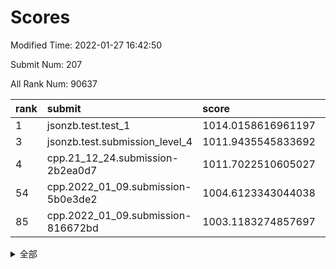 # Scores

Modified Time: 2022-01-27 16:42:50

Submit Num: 207

All Rank Num: 90637

| rank |               submit               |       score        |       sigma        | pk_num |
| :--- | :--------------------------------- | :----------------- | :----------------- | :----- |
| 1    | jsonzb.test.test_1                 | 1014.0158616961197 | 0.8244461868441506 | 1751   |
| 3    | jsonzb.test.submission_level_4     | 1011.9435545833692 | 0.776364344546976  | 1745   |
| 4    | cpp.21_12_24.submission-2b2ea0d7   | 1011.7022510605027 | 0.7902247012437115 | 1753   |
| 54   | cpp.2022_01_09.submission-5b0e3de2 | 1004.6123343044038 | 0.715946992069069  | 1751   |
| 85   | cpp.2022_01_09.submission-816672bd | 1003.1183274857697 | 0.7078261398302265 | 1750   |


<details>
<summary>全部</summary>

| rank |                 submit                 |       score        |       sigma        | pk_num |
| :--- | :------------------------------------- | :----------------- | :----------------- | :----- |
| 1    | jsonzb.test.test_1                     | 1014.0158616961197 | 0.8244461868441506 | 1751   |
| 2    | gobigger.level_3.submission_level_3_2  | 1012.219114679368  | 0.7865721891301207 | 1750   |
| 3    | jsonzb.test.submission_level_4         | 1011.9435545833692 | 0.776364344546976  | 1745   |
| 4    | cpp.21_12_24.submission-2b2ea0d7       | 1011.7022510605027 | 0.7902247012437115 | 1753   |
| 5    | gobigger.level_3.submission_level_3_31 | 1011.427877211645  | 0.7640730513391499 | 1750   |
| 6    | gobigger.level_3.submission_level_3_8  | 1011.3947225178576 | 0.7690069182141139 | 1751   |
| 7    | gobigger.level_3.submission_level_3_9  | 1011.2741373355688 | 0.7873834664021078 | 1754   |
| 8    | gobigger.level_3.submission_level_3_42 | 1011.2696086634616 | 0.7770680959411934 | 1751   |
| 9    | gobigger.level_3.submission_level_3_35 | 1011.2184898121227 | 0.7523757971520864 | 1756   |
| 10   | gobigger.level_3.submission_level_3_6  | 1010.9015748087138 | 0.7675421754545173 | 1754   |
| 11   | gobigger.level_3.submission_level_3_30 | 1010.8669588470676 | 0.7739480918878772 | 1750   |
| 12   | gobigger.level_3.submission_level_3_4  | 1010.6945892297347 | 0.7802621641257808 | 1751   |
| 13   | gobigger.level_3.submission_level_3_23 | 1010.6743576202857 | 0.7490648451439997 | 1753   |
| 14   | gobigger.level_3.submission_level_3_27 | 1010.617420011641  | 0.7828518765957516 | 1749   |
| 15   | gobigger.level_3.submission_level_3_37 | 1010.588077772719  | 0.763806175726526  | 1748   |
| 16   | gobigger.level_3.submission_level_3_5  | 1010.5758196960718 | 0.7694810785105468 | 1752   |
| 17   | gobigger.level_3.submission_level_3_29 | 1010.3797749613342 | 0.7488047065609117 | 1751   |
| 18   | gobigger.level_3.submission_level_3_44 | 1010.3381936498884 | 0.7873886856400975 | 1748   |
| 19   | gobigger.level_3.submission_level_3_16 | 1010.3263393872471 | 0.7821295049910688 | 1755   |
| 20   | gobigger.level_3.submission_level_3_39 | 1010.3123771770317 | 0.7398071676788583 | 1753   |
| 21   | gobigger.level_3.submission_level_3_21 | 1010.2809933742861 | 0.7684816069112127 | 1747   |
| 22   | gobigger.level_3.submission_level_3_32 | 1010.2730045106996 | 0.7727503193945859 | 1750   |
| 23   | gobigger.level_3.submission_level_3_34 | 1010.2138356398224 | 0.7404903789620317 | 1751   |
| 24   | gobigger.level_3.submission_level_3_49 | 1010.190728863016  | 0.7680362187684783 | 1751   |
| 25   | gobigger.level_3.submission_level_3_20 | 1010.1781337477049 | 0.7559613916938219 | 1749   |
| 26   | gobigger.level_3.submission_level_3_13 | 1010.1373456953412 | 0.7736194798302504 | 1755   |
| 27   | gobigger.level_3.submission_level_3_24 | 1010.1040009435585 | 0.7381015978508841 | 1750   |
| 28   | gobigger.level_3.submission_level_3_33 | 1010.0882012126223 | 0.7515080362958001 | 1749   |
| 29   | gobigger.level_3.submission_level_3_7  | 1010.0475102122471 | 0.7690778949885376 | 1750   |
| 30   | gobigger.level_3.submission_level_3_38 | 1010.0441965502382 | 0.7549206280738198 | 1752   |
| 31   | gobigger.level_3.submission_level_3_48 | 1009.9455912833002 | 0.7867686817614357 | 1750   |
| 32   | gobigger.level_3.submission_level_3_40 | 1009.7969133842755 | 0.78112131351314   | 1749   |
| 33   | gobigger.level_3.submission_level_3_0  | 1009.6994901914611 | 0.7677533652785071 | 1751   |
| 34   | gobigger.level_3.submission_level_3_25 | 1009.6669330086081 | 0.7552896299046514 | 1747   |
| 35   | gobigger.level_3.submission_level_3_14 | 1009.6499804227711 | 0.7571586934188277 | 1753   |
| 36   | gobigger.level_3.submission_level_3_3  | 1009.6097969870017 | 0.7495129469411568 | 1755   |
| 37   | gobigger.level_3.submission_level_3_10 | 1009.6000195513384 | 0.7583889771287412 | 1754   |
| 38   | gobigger.level_3.submission_level_3_28 | 1009.5867895629517 | 0.7616973766045334 | 1751   |
| 39   | gobigger.level_3.submission_level_3_1  | 1009.550276178027  | 0.74453329103201   | 1754   |
| 40   | gobigger.level_3.submission_level_3_41 | 1009.533662397572  | 0.7685683948755185 | 1754   |
| 41   | gobigger.level_3.submission_level_3_12 | 1009.5325824448444 | 0.7608457381429897 | 1752   |
| 42   | gobigger.level_3.submission_level_3_15 | 1009.5212266023331 | 0.7412750547802073 | 1758   |
| 43   | gobigger.level_3.submission_level_3_11 | 1009.4720788783649 | 0.7338342954424365 | 1753   |
| 44   | gobigger.level_3.submission_level_3_17 | 1009.4405108143394 | 0.7477309456319704 | 1749   |
| 45   | gobigger.level_3.submission_level_3_45 | 1009.2610498304224 | 0.7448330291528117 | 1754   |
| 46   | gobigger.level_3.submission_level_3_26 | 1009.2094451308653 | 0.7500627393336126 | 1751   |
| 47   | gobigger.level_3.submission_level_3_18 | 1009.0335201870154 | 0.7559669079599297 | 1751   |
| 48   | gobigger.level_3.submission_level_3_22 | 1009.0083319757103 | 0.7573206708609066 | 1752   |
| 49   | gobigger.level_3.submission_level_3_43 | 1008.9608919421755 | 0.7582559400575193 | 1752   |
| 50   | gobigger.level_3.submission_level_3_19 | 1008.9347421451407 | 0.743766367116227  | 1750   |
| 51   | gobigger.level_3.submission_level_3_47 | 1008.9300637772917 | 0.742241000336994  | 1747   |
| 52   | gobigger.level_3.submission_level_3_36 | 1008.7352677437572 | 0.7781172345507701 | 1753   |
| 53   | gobigger.level_3.submission_level_3_46 | 1007.918990582422  | 0.7717663030384722 | 1748   |
| 54   | cpp.2022_01_09.submission-5b0e3de2     | 1004.6123343044038 | 0.715946992069069  | 1751   |
| 55   | gobigger.level_1.submission_level_1_49 | 1004.5145475836954 | 0.7145342838074444 | 1753   |
| 56   | gobigger.level_1.submission_level_1_33 | 1004.4951575822571 | 0.7186001192522683 | 1754   |
| 57   | gobigger.level_1.submission_level_1_11 | 1004.4944750319104 | 0.7196780869983394 | 1755   |
| 58   | gobigger.level_1.submission_level_1_6  | 1004.4396097561178 | 0.7161410366056973 | 1749   |
| 59   | gobigger.level_1.submission_level_1_16 | 1004.4183190431212 | 0.7209661081173137 | 1751   |
| 60   | gobigger.level_1.submission_level_1_45 | 1004.1594048034507 | 0.7229819425823101 | 1752   |
| 61   | gobigger.level_1.submission_level_1_39 | 1004.1572115863447 | 0.7159430825871416 | 1753   |
| 62   | gobigger.level_1.submission_level_1_26 | 1004.0389597627615 | 0.7197527565783393 | 1749   |
| 63   | gobigger.level_1.submission_level_1_23 | 1003.9955092320472 | 0.7254083393487374 | 1750   |
| 64   | gobigger.level_1.submission_level_1_7  | 1003.9209600429537 | 0.7202295580788474 | 1748   |
| 65   | gobigger.level_1.submission_level_1_21 | 1003.912946130093  | 0.7264187556744457 | 1749   |
| 66   | gobigger.level_1.submission_level_1_17 | 1003.8789454876318 | 0.7308491811165424 | 1753   |
| 67   | gobigger.level_1.submission_level_1_32 | 1003.8775309423203 | 0.7169441766335081 | 1754   |
| 68   | gobigger.level_1.submission_level_1_47 | 1003.8634802868092 | 0.7096156143542351 | 1754   |
| 69   | gobigger.level_1.submission_level_1_5  | 1003.7562804328137 | 0.7144197239994869 | 1750   |
| 70   | gobigger.level_1.submission_level_1_3  | 1003.7513787706953 | 0.7174599308313343 | 1754   |
| 71   | gobigger.level_1.submission_level_1_43 | 1003.7341378235333 | 0.7061388149839013 | 1750   |
| 72   | gobigger.level_1.submission_level_1_25 | 1003.6973522750466 | 0.7125186142904175 | 1755   |
| 73   | gobigger.level_1.submission_level_1_44 | 1003.6691949372066 | 0.7238430591207807 | 1752   |
| 74   | gobigger.level_1.submission_level_1_36 | 1003.6416695123893 | 0.72486070818795   | 1757   |
| 75   | gobigger.level_1.submission_level_1_37 | 1003.6240631677761 | 0.7286153895525685 | 1748   |
| 76   | gobigger.level_1.submission_level_1_18 | 1003.5856505311668 | 0.7226921852621675 | 1747   |
| 77   | gobigger.level_1.submission_level_1_30 | 1003.5603918609695 | 0.7150281084043459 | 1753   |
| 78   | gobigger.level_1.submission_level_1_20 | 1003.5596355799823 | 0.7214605293493942 | 1751   |
| 79   | gobigger.level_1.submission_level_1_28 | 1003.5572595680891 | 0.723767042915658  | 1755   |
| 80   | gobigger.level_1.submission_level_1_2  | 1003.5514479166912 | 0.7109620885295826 | 1753   |
| 81   | gobigger.level_1.submission_level_1_38 | 1003.5490508604295 | 0.7232352117295541 | 1748   |
| 82   | gobigger.level_1.submission_level_1_1  | 1003.4716102550111 | 0.714528571209992  | 1753   |
| 83   | gobigger.level_1.submission_level_1_14 | 1003.4496601217194 | 0.7228527116123226 | 1755   |
| 84   | gobigger.level_1.submission_level_1_22 | 1003.2774574325656 | 0.7250268753281803 | 1751   |
| 85   | cpp.2022_01_09.submission-816672bd     | 1003.1183274857697 | 0.7078261398302265 | 1750   |
| 86   | gobigger.level_1.submission_level_1_13 | 1003.0744979342003 | 0.7247625046659645 | 1748   |
| 87   | gobigger.level_1.submission_level_1_42 | 1003.0594955440253 | 0.7172128924085833 | 1755   |
| 88   | gobigger.level_1.submission_level_1_40 | 1003.0490939117559 | 0.714966538588169  | 1756   |
| 89   | gobigger.level_1.submission_level_1_41 | 1003.0379699194275 | 0.6989904433399408 | 1750   |
| 90   | gobigger.level_1.submission_level_1_48 | 1003.034606813176  | 0.7196568280022358 | 1750   |
| 91   | gobigger.level_1.submission_level_1_15 | 1003.0156840964171 | 0.7136093154856006 | 1745   |
| 92   | gobigger.level_1.submission_level_1_31 | 1003.0140334875373 | 0.7138940701626928 | 1750   |
| 93   | gobigger.level_1.submission_level_1_24 | 1003.0001857015009 | 0.723659405322251  | 1747   |
| 94   | gobigger.level_1.submission_level_1_4  | 1002.9151618089072 | 0.7194210012496188 | 1752   |
| 95   | gobigger.level_1.submission_level_1_34 | 1002.7690360185911 | 0.7107385184566543 | 1756   |
| 96   | gobigger.level_1.submission_level_1_10 | 1002.7033447253855 | 0.7224440460377818 | 1755   |
| 97   | gobigger.level_1.submission_level_1_19 | 1002.5728722877445 | 0.7121816858183913 | 1750   |
| 98   | gobigger.level_1.submission_level_1_27 | 1002.4633377173785 | 0.7263291269782091 | 1751   |
| 99   | gobigger.level_1.submission_level_1_8  | 1002.4242812969911 | 0.7217604110914495 | 1755   |
| 100  | gobigger.level_1.submission_level_1_9  | 1002.4109863097668 | 0.7130739406282571 | 1751   |
| 101  | gobigger.level_1.submission_level_1_46 | 1002.3862227690182 | 0.7188160892213754 | 1753   |
| 102  | gobigger.level_1.submission_level_1_29 | 1002.380674997217  | 0.7099512437584266 | 1748   |
| 103  | gobigger.level_1.submission_level_1_12 | 1002.3707231512373 | 0.7161941251168844 | 1753   |
| 104  | gobigger.level_1.submission_level_1_35 | 1002.2641183606613 | 0.7084502070607371 | 1751   |
| 105  | gobigger.level_1.submission_level_1_0  | 1002.0346261357804 | 0.7140858978912942 | 1752   |
| 106  | gobigger.random.submission_random_39   | 997.7758621594409  | 0.7103083792526927 | 1752   |
| 107  | gobigger.random.submission_random_19   | 997.3693250640121  | 0.708672902393448  | 1754   |
| 108  | gobigger.random.submission_random_13   | 997.2763217185025  | 0.7049602601277024 | 1755   |
| 109  | gobigger.random.submission_random_35   | 997.0086919076498  | 0.7211654296188191 | 1754   |
| 110  | gobigger.random.submission_random_44   | 996.76995281286    | 0.700938943371217  | 1753   |
| 111  | gobigger.random.submission_random_38   | 996.6325226517562  | 0.7033623531507399 | 1750   |
| 112  | gobigger.random.submission_random_47   | 996.6067536777633  | 0.709970275851189  | 1755   |
| 113  | gobigger.random.submission_random_6    | 996.5925054229691  | 0.7229896451473623 | 1750   |
| 114  | gobigger.random.submission_random_28   | 996.5690553302064  | 0.7145293234625709 | 1754   |
| 115  | gobigger.random.submission_random_46   | 996.4530253323239  | 0.7204073910612518 | 1753   |
| 116  | gobigger.random.submission_random_11   | 996.3768229955014  | 0.7072073478398081 | 1748   |
| 117  | gobigger.random.submission_random_48   | 996.3650054948378  | 0.7119192685263932 | 1747   |
| 118  | gobigger.random.submission_random_23   | 996.3620239119857  | 0.7140714144391136 | 1753   |
| 119  | gobigger.random.submission_random_21   | 996.346892650336   | 0.7067046779863749 | 1756   |
| 120  | gobigger.random.submission_random_14   | 996.2839765441408  | 0.7094552207254399 | 1753   |
| 121  | gobigger.random.submission_random_27   | 996.2243798168082  | 0.712974223611774  | 1745   |
| 122  | gobigger.random.submission_random_18   | 996.2116593108593  | 0.7077821188058301 | 1752   |
| 123  | gobigger.random.submission_random_4    | 996.1859699395143  | 0.714423148596287  | 1751   |
| 124  | gobigger.random.submission_random_12   | 996.1523656523786  | 0.7089828750949502 | 1749   |
| 125  | gobigger.random.submission_random_45   | 996.1062634484402  | 0.7156013740038466 | 1753   |
| 126  | gobigger.random.submission_random_30   | 996.0992479182303  | 0.7048944797188096 | 1755   |
| 127  | gobigger.random.submission_random_31   | 996.0762904542229  | 0.7098045656103755 | 1749   |
| 128  | gobigger.random.submission_random_34   | 996.0563514308255  | 0.7094933538380432 | 1747   |
| 129  | gobigger.random.submission_random_33   | 996.0487694961539  | 0.706942710998576  | 1750   |
| 130  | gobigger.random.submission_random_22   | 995.9491482929062  | 0.7294526863439588 | 1753   |
| 131  | gobigger.random.submission_random_16   | 995.9239138615188  | 0.7195405197341902 | 1756   |
| 132  | gobigger.random.submission_random_3    | 995.9194468405306  | 0.7123276355086079 | 1754   |
| 133  | gobigger.random.submission_random_5    | 995.9126588744485  | 0.720166023548716  | 1751   |
| 134  | gobigger.random.submission_random_36   | 995.8931287809813  | 0.7132088287228374 | 1753   |
| 135  | gobigger.random.submission_random_26   | 995.8319124929235  | 0.7234730244899699 | 1753   |
| 136  | gobigger.random.submission_random_42   | 995.744170979192   | 0.713465953032049  | 1756   |
| 137  | gobigger.random.submission_random_7    | 995.7073753854539  | 0.7204300456541326 | 1752   |
| 138  | gobigger.random.submission_random_49   | 995.6366137144903  | 0.7168061459988438 | 1752   |
| 139  | gobigger.random.submission_random_40   | 995.623097863274   | 0.7120417332278478 | 1756   |
| 140  | gobigger.random.submission_random_29   | 995.5693858246765  | 0.7192904965875695 | 1753   |
| 141  | gobigger.random.submission_random_43   | 995.535672362366   | 0.7198511142746922 | 1753   |
| 142  | gobigger.random.submission_random_32   | 995.5127928463268  | 0.7266400770461201 | 1749   |
| 143  | gobigger.random.submission_random_17   | 995.4733132521199  | 0.7112023347824348 | 1754   |
| 144  | gobigger.random.submission_random_37   | 995.4572674726037  | 0.71661299654761   | 1758   |
| 145  | gobigger.random.submission_random_2    | 995.4038910946638  | 0.714221454277431  | 1751   |
| 146  | gobigger.random.submission_random_24   | 995.390206198666   | 0.7067258328844748 | 1747   |
| 147  | gobigger.random.submission_random_9    | 995.325616307474   | 0.7107074199806592 | 1754   |
| 148  | gobigger.random.submission_random_25   | 995.275737498978   | 0.7217937670770526 | 1753   |
| 149  | gobigger.random.submission_random_1    | 995.1955002337659  | 0.7178240562920907 | 1750   |
| 150  | gobigger.random.submission_random_20   | 995.043309700611   | 0.7203586016230179 | 1750   |
| 151  | gobigger.random.submission_random_41   | 994.8836509532905  | 0.7233534047420823 | 1750   |
| 152  | gobigger.random.submission_random_10   | 994.6700781230231  | 0.7063479644990871 | 1752   |
| 153  | gobigger.random.submission_random_15   | 994.5911630101192  | 0.7193704088277252 | 1752   |
| 154  | gobigger.level_2.submission_level_2_26 | 994.535307548766   | 0.7229998002158882 | 1752   |
| 155  | gobigger.random.submission_random_8    | 994.528609856012   | 0.7190057782536259 | 1752   |
| 156  | gobigger.random.submission_random_0    | 994.0182491901928  | 0.7211840043532881 | 1744   |
| 157  | gobigger.level_2.submission_level_2_25 | 993.9075658512826  | 0.7291088030834602 | 1753   |
| 158  | gobigger.level_2.submission_level_2_17 | 993.6934173869181  | 0.7350963719575015 | 1753   |
| 159  | gobigger.level_2.submission_level_2_13 | 993.1706967913046  | 0.7232301223489108 | 1751   |
| 160  | gobigger.level_2.submission_level_2_5  | 993.0161635741964  | 0.7391320947559745 | 1749   |
| 161  | gobigger.level_2.submission_level_2_23 | 992.9213823744667  | 0.736603877991458  | 1752   |
| 162  | gobigger.level_2.submission_level_2_2  | 992.9135815875877  | 0.7433883182032429 | 1750   |
| 163  | gobigger.level_2.submission_level_2_3  | 992.8598434500731  | 0.7324780363487113 | 1753   |
| 164  | gobigger.level_2.submission_level_2_46 | 992.7022371006811  | 0.7251094927364932 | 1752   |
| 165  | gobigger.level_2.submission_level_2_39 | 992.6881578181633  | 0.7395438057955528 | 1751   |
| 166  | gobigger.level_2.submission_level_2_9  | 992.6384494055561  | 0.7227998303018914 | 1758   |
| 167  | gobigger.level_2.submission_level_2_7  | 992.6350350553964  | 0.7305682061692793 | 1752   |
| 168  | gobigger.level_2.submission_level_2_45 | 992.5902965047364  | 0.7729171198736794 | 1753   |
| 169  | gobigger.level_2.submission_level_2_34 | 992.5708847609328  | 0.7523228032599922 | 1751   |
| 170  | gobigger.level_2.submission_level_2_10 | 992.5453266218805  | 0.7304808570998536 | 1750   |
| 171  | gobigger.level_2.submission_level_2_22 | 992.4134417678489  | 0.7578477323228019 | 1744   |
| 172  | gobigger.level_2.submission_level_2_11 | 992.342948605163   | 0.7547342336344633 | 1755   |
| 173  | gobigger.level_2.submission_level_2_18 | 992.2045553836513  | 0.7532790560720061 | 1750   |
| 174  | gobigger.level_2.submission_level_2_24 | 992.0323743476565  | 0.7391266845128819 | 1749   |
| 175  | gobigger.level_2.submission_level_2_6  | 991.9341168370484  | 0.7472615572539972 | 1754   |
| 176  | gobigger.level_2.submission_level_2_32 | 991.9137902947322  | 0.7470952228367844 | 1754   |
| 177  | gobigger.level_2.submission_level_2_31 | 991.8723582754619  | 0.733800483797402  | 1755   |
| 178  | gobigger.level_2.submission_level_2_16 | 991.7256534702053  | 0.7569775143327394 | 1751   |
| 179  | gobigger.level_2.submission_level_2_4  | 991.6509924610979  | 0.7660579906139662 | 1744   |
| 180  | gobigger.level_2.submission_level_2_12 | 991.6333581942874  | 0.7403478134702324 | 1745   |
| 181  | gobigger.level_2.submission_level_2_41 | 991.6312406574868  | 0.7480684984141432 | 1752   |
| 182  | gobigger.level_2.submission_level_2_29 | 991.5824957019468  | 0.7392803674762525 | 1747   |
| 183  | gobigger.level_2.submission_level_2_38 | 991.5529671879303  | 0.7542191571593699 | 1750   |
| 184  | gobigger.level_2.submission_level_2_44 | 991.5390418774264  | 0.7613691749751658 | 1754   |
| 185  | gobigger.level_2.submission_level_2_1  | 991.4828739050719  | 0.7632404736483007 | 1752   |
| 186  | gobigger.level_2.submission_level_2_27 | 991.4274957501572  | 0.7665466566385261 | 1752   |
| 187  | gobigger.level_2.submission_level_2_36 | 991.3503728442006  | 0.7454168992453425 | 1753   |
| 188  | gobigger.level_2.submission_level_2_47 | 991.3114967162313  | 0.7527482951654992 | 1755   |
| 189  | gobigger.level_2.submission_level_2_0  | 991.3000870373617  | 0.7507939718347086 | 1749   |
| 190  | gobigger.level_2.submission_level_2_14 | 991.0945326067839  | 0.7556827064053402 | 1752   |
| 191  | gobigger.level_2.submission_level_2_35 | 991.0118574080689  | 0.7469117589776925 | 1750   |
| 192  | gobigger.level_2.submission_level_2_33 | 990.9870722176818  | 0.7499177266287529 | 1742   |
| 193  | gobigger.level_2.submission_level_2_42 | 990.9671594801816  | 0.7494327031297338 | 1752   |
| 194  | gobigger.level_2.submission_level_2_19 | 990.7850454708799  | 0.7870141430540483 | 1748   |
| 195  | gobigger.level_2.submission_level_2_49 | 990.7764656002048  | 0.742141985846679  | 1749   |
| 196  | gobigger.level_2.submission_level_2_21 | 990.7562539868392  | 0.7605628034865025 | 1747   |
| 197  | gobigger.level_2.submission_level_2_48 | 990.7561475886256  | 0.7712585292609213 | 1753   |
| 198  | gobigger.level_2.submission_level_2_40 | 990.6366348511426  | 0.7958146367657272 | 1754   |
| 199  | gobigger.level_2.submission_level_2_30 | 990.5133399154967  | 0.7616938230079838 | 1750   |
| 200  | gobigger.level_2.submission_level_2_37 | 990.4635256401419  | 0.7713316479195614 | 1754   |
| 201  | gobigger.level_2.submission_level_2_15 | 990.4071102331166  | 0.7552926677173747 | 1758   |
| 202  | gobigger.level_2.submission_level_2_8  | 990.4010890069037  | 0.7548722967029031 | 1748   |
| 203  | gobigger.level_2.submission_level_2_28 | 990.1487577123529  | 0.7612216408433724 | 1747   |
| 204  | gobigger.level_2.submission_level_2_20 | 990.0811100278312  | 0.7813635773550655 | 1750   |
| 205  | gobigger.level_2.submission_level_2_43 | 989.8535631970307  | 0.7834474230780504 | 1748   |
| 206  | gobigger.none.submission_none_1        | 978.7832832150899  | 1.1637953649947763 | 1754   |
| 207  | gobigger.none.submission_none_0        | 975.8894286621982  | 1.3268355153290363 | 1752   |

</details>